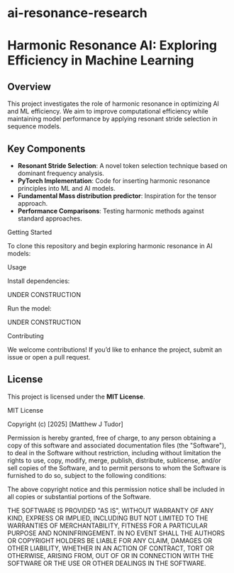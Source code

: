 # ai-resonance-research

# Harmonic Resonance AI: Exploring Efficiency in Machine Learning

## Overview
This project investigates the role of harmonic resonance in optimizing AI and ML efficiency. We aim to improve computational efficiency while maintaining model performance by applying resonant stride selection in sequence models. 

## Key Components
- **Resonant Stride Selection**: A novel token selection technique based on dominant frequency analysis.
- **PyTorch Implementation**: Code for inserting harmonic resonance principles into ML and AI models.
- **Fundamental Mass distribution predictor**: Inspiration for the tensor approach. 
- **Performance Comparisons**: Testing harmonic methods against standard approaches.

Getting Started

To clone this repository and begin exploring harmonic resonance in AI models:

Usage

Install dependencies:

UNDER CONSTRUCTION

Run the model:

UNDER CONSTRUCTION

Contributing

We welcome contributions! If you’d like to enhance the project, submit an issue or open a pull request.

## License

This project is licensed under the **MIT License**.

MIT License

Copyright (c) [2025] [Matthew J Tudor]

Permission is hereby granted, free of charge, to any person obtaining a copy
of this software and associated documentation files (the "Software"), to deal
in the Software without restriction, including without limitation the rights
to use, copy, modify, merge, publish, distribute, sublicense, and/or sell
copies of the Software, and to permit persons to whom the Software is
furnished to do so, subject to the following conditions:

The above copyright notice and this permission notice shall be included in all
copies or substantial portions of the Software.

THE SOFTWARE IS PROVIDED "AS IS", WITHOUT WARRANTY OF ANY KIND, EXPRESS OR
IMPLIED, INCLUDING BUT NOT LIMITED TO THE WARRANTIES OF MERCHANTABILITY,
FITNESS FOR A PARTICULAR PURPOSE AND NONINFRINGEMENT. IN NO EVENT SHALL THE
AUTHORS OR COPYRIGHT HOLDERS BE LIABLE FOR ANY CLAIM, DAMAGES OR OTHER
LIABILITY, WHETHER IN AN ACTION OF CONTRACT, TORT OR OTHERWISE, ARISING FROM,
OUT OF OR IN CONNECTION WITH THE SOFTWARE OR THE USE OR OTHER DEALINGS IN THE
SOFTWARE.

